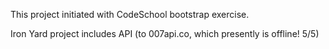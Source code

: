 This project initiated with CodeSchool bootstrap exercise.

Iron Yard project includes API (to 007api.co, which presently is offline! 5/5)
